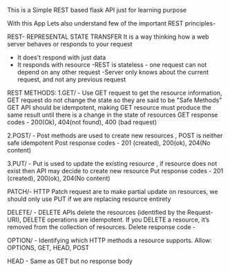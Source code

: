 This is a Simple REST based flask API just for learning purpose

With this App Lets also understand few of the important REST principles-

REST- REPRESENTAL STATE TRANSFER
It is a way thinking how a web server behaves or responds to your request
- It does't respond with just data
- It responds with resource 
-REST is stateless - one request can not depend on any other request
-Server only knows about the current request, and not any previous request

REST METHODS:
1.GET/ - Use GET request to get the resource information, 
GET request do not change the state so they are said to be "Safe Methods"
GET API should be idempotent, making GET resource must produce the same result until there is a change in the state of resources
GET response codes - 200(Ok), 404(not found), 400 (bad request)

2.POST/ - Post methods are used to create new resources , POST is neither safe idempotent 
Post response codes  - 201 (created), 200(ok), 204(No content)

3.PUT/ - Put is used to update the existing resource , if resource does not exist then API may decide to create new resource
Put response codes  - 201 (created), 200(ok), 204(No content)

PATCH/- HTTP Patch request are to make partial update on resources, we should only use PUT if we are replacing resource entirety 

DELETE/ - DELETE APIs delete the resources (identified by the Request-URI), DELETE operations are idempotent. If you DELETE a resource, it’s removed from the collection of resources.
Delete response code -

OPTION/ - Identifying which HTTP methods a resource supports.
Allow: OPTIONS, GET, HEAD, POST

HEAD - Same as GET but no response body








